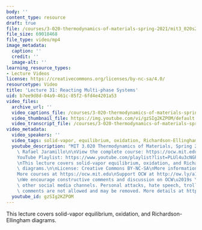 ```yaml
---
body: ''
content_type: resource
draft: true
file: /courses/3-020-thermodynamics-of-materials-spring-2021/mit3_020s21_lecture_31_1080p_360p_16_9.mp4
file_size: 69018468
file_type: video/mp4
image_metadata:
  caption: ''
  credit: ''
  image-alt: ''
learning_resource_types:
- Lecture Videos
license: https://creativecommons.org/licenses/by-nc-sa/4.0/
resourcetype: Video
title: 'Lecture 31: Reacting Multi-phase Systems'
uid: b7ee9d8d-04a9-461c-85f2-6fd4e4201a53
video_files:
  archive_url: ''
  video_captions_file: /courses/3-020-thermodynamics-of-materials-spring-2021/1q6Fjw7XWMNp8bW39rYBwGuJA4zz2eHuG_transcript.webvtt
  video_thumbnail_file: https://img.youtube.com/vi/gzSIg2KZPOM/default.jpg
  video_transcript_file: /courses/3-020-thermodynamics-of-materials-spring-2021/1q6Fjw7XWMNp8bW39rYBwGuJA4zz2eHuG_transcript.pdf
video_metadata:
  video_speakers: ''
  video_tags: solid-vapor, equilibrium, oxidation, Richardson-Ellingham
  youtube_description: "MIT 3.020 Thermodynamics of Materials, Spring 2021\nInstructor:\
    \ Rafael Jaramillo\n\nView the complete course: https://ocw.mit.edu/courses/3-020-thermodynamics-of-materials-spring-2021/\n\
    YouTube Playlist: https://www.youtube.com/playlist?list=PLUl4u3cNGP61g-yRbJz4ghFPJLiok1HxX\n\
    \nThis lecture covers solid-vapor equilibrium, oxidation, and Richardson-Ellingham\
    \ diagrams.\n\nLicense: Creative Commons BY-NC-SA\nMore information at https://ocw.mit.edu/terms\n\
    More courses at https://ocw.mit.edu\nSupport OCW at http://ow.ly/a1If50zVRlQ\n\
    \nWe encourage constructive comments and discussion on OCW\u2019s YouTube and\
    \ other social media channels. Personal attacks, hate speech, trolling, and inappropriate\
    \ comments are not allowed and may be removed. More details at https://ocw.mit.edu/comments."
  youtube_id: gzSIg2KZPOM
---
```

This lecture covers solid-vapor equilibrium, oxidation, and Richardson-Ellingham diagrams.